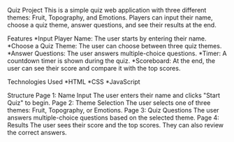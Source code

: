 Quiz Project
This is a simple quiz web application with three different themes: Fruit, Topography, and Emotions. Players can input their name, choose a quiz theme, answer questions, and see their results at the end.

Features
*Input Player Name: The user starts by entering their name.
*Choose a Quiz Theme: The user can choose between three quiz themes.
*Answer Questions: The user answers multiple-choice questions.
*Timer: A countdown timer is shown during the quiz.
*Scoreboard: At the end, the user can see their score and compare it with the top scores.

Technologies Used
*HTML
*CSS
*JavaScript

Structure
Page 1: Name Input
The user enters their name and clicks "Start Quiz" to begin.
Page 2: Theme Selection
The user selects one of three themes: Fruit, Topography, or Emotions.
Page 3: Quiz Questions
The user answers multiple-choice questions based on the selected theme.
Page 4: Results
The user sees their score and the top scores. They can also review the correct answers.